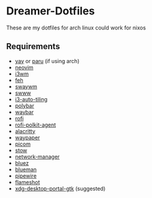 # Dreamer-Dotfiles

These are my dotfiles for arch linux could work for nixos


## Requirements
- [yay](https://github.com/Jguer/yay) or [paru](https://github.com/Morganamilo/paru) (if using arch)
- [neovim](https://github.com/neovim/neovim)
- [i3wm](https://i3wm.org/downloads/)
- [feh](https://feh.finalrewind.org/)
- [swaywm](https://swaywm.org/)
- [swww](https://github.com/LGFae/swww)
- [i3-auto-tiling](https://gitlab.com/ximnoise/i3-auto-tiling)
- [polybar](https://github.com/polybar/polybar)
- [waybar](https://github.com/Alexays/Waybar)
- [rofi](https://github.com/davatorium/rofi)
- [rofi-polkit-agent](https://github.com/czaplicki/rofi-polkit-agent)
- [alacritty](https://alacritty.org/)
- [waypaper](https://github.com/anufrievroman/waypaper)
- [picom](https://github.com/yshui/picom)
- [stow](https://www.gnu.org/software/stow/)
- [network-manager](https://networkmanager.dev/)
- [bluez](https://www.bluez.org/)
- [blueman](https://github.com/blueman-project/blueman)
- [pipewire](https://pipewire.org/)
- [flameshot](https://flameshot.org/)
- [xdg-desktop-portal-gtk](https://github.com/flatpak/xdg-desktop-portal-gtk) (suggested)


